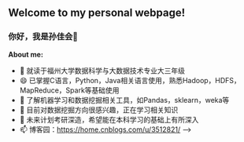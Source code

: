 ## Welcome to my personal webpage! 
### 你好，我是孙佳会👋

**About me:**
- 🔭 就读于福州大学数据科学与大数据技术专业大三年级
- 😄 已掌握C语言，Python，Java相关语言使用，熟悉Hadoop，HDFS，MapReduce，Spark等基础使用
- 🌱 了解机器学习和数据挖掘相关工具，如Pandas，sklearn，weka等
- 🤔 目前对数据挖掘方向很感兴趣，正在学习相关知识
- 💬 未来计划考研深造，希望能在本科学习的基础上有所深入
- 📫 博客园：https://home.cnblogs.com/u/3512821/
-->
